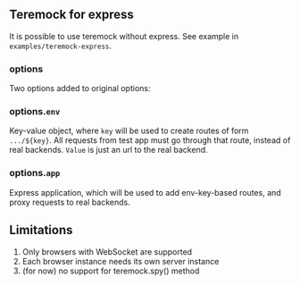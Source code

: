 ## Teremock for express

It is possible to use teremock without express. See example in `examples/teremock-express`.

### options

Two options added to original options:

### options.`env`

Key-value object, where `key` will be used to create routes of form `.../${key}`. All requests from test app must go through that route, instead of real backends. `Value` is just an url to the real backend.

### options.`app`

Express application, which will be used to add env-key-based routes, and proxy requests to real backends.

## Limitations

1. Only browsers with WebSocket are supported
2. Each browser instance needs its own server instance
3. (for now) no support for teremock.spy() method
